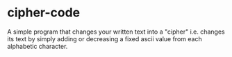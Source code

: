 # cipher-code
A simple program that changes your written text into a "cipher" i.e. changes its text by simply adding or decreasing a fixed ascii value from each alphabetic character.
